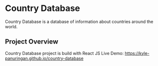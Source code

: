 # Country Database

Country Database is a database of information about countries around the world.

## Project Overview

Country Database project is build with React JS
Live Demo: https://kyle-panuringan.github.io/country-database
